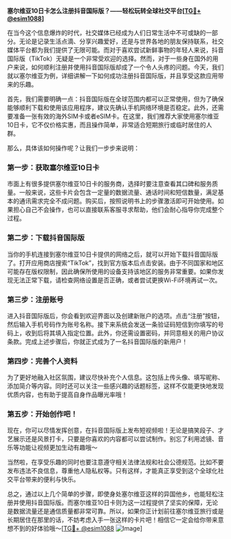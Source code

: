 **塞尔维亚10日卡怎么注册抖音国际版？——轻松玩转全球社交平台[[TG💪+ @esim1088](https://t.me/s/esim1088)]**

在当今这个信息爆炸的时代，社交媒体已经成为人们日常生活中不可或缺的一部分。无论是记录生活点滴、分享兴趣爱好，还是与世界各地的朋友保持联系，社交媒体平台都为我们提供了无限可能。而对于喜欢尝试新鲜事物的年轻人来说，抖音国际版（TikTok）无疑是一个非常受欢迎的选择。然而，对于一些身在国外的用户来说，如何顺利注册并使用抖音国际版却成了一个令人头疼的问题。今天，我们就以塞尔维亚为例，详细讲解一下如何成功注册抖音国际版，并且享受这款应用带来的乐趣。

首先，我们需要明确一点：抖音国际版在全球范围内都可以正常使用，但为了确保能够顺利下载和使用该应用程序，建议先确认手机网络环境是否稳定。此外，还需要准备一张有效的海外SIM卡或者eSIM卡。在这里，我们推荐大家使用塞尔维亚10日卡，它不仅价格实惠，而且操作简单，非常适合短期旅行或临时居住的人群。

那么，具体该如何操作呢？让我们一步步来说明：

### 第一步：获取塞尔维亚10日卡

市面上有很多提供塞尔维亚10日卡的服务商，选择时要注意查看其口碑和服务质量。一般来说，这些卡片会包含一定量的数据流量、通话时间和短信数量，满足基本的通讯需求完全不成问题。购买后，按照说明书上的步骤激活即可开始使用。如果担心自己不会操作，也可以直接联系客服寻求帮助，他们会耐心指导你完成整个过程。

### 第二步：下载抖音国际版

当你的手机连接到塞尔维亚10日卡提供的网络之后，就可以开始下载抖音国际版了。打开应用商店搜索“TikTok”，找到官方版本后点击安装。由于不同国家和地区可能存在版权限制，因此确保所使用的设备支持该地区的服务非常重要。如果你发现无法正常下载，请检查网络设置是否正确，或者尝试更换Wi-Fi环境再试一次。

### 第三步：注册账号

进入抖音国际版后，你会看到欢迎界面以及创建新账户的选项。点击“注册”按钮，然后输入手机号码作为账号名称。接下来系统会发送一条验证码短信到你填写的号码上，收到后将其填入指定位置。此外，你还需设置密码，并同意相关的用户协议条款。完成上述步骤后，你就正式成为了一名抖音国际版的新用户！

### 第四步：完善个人资料

为了更好地融入社区氛围，建议尽快补充个人信息。这包括上传头像、填写昵称、添加简介等内容。同时还可以关注一些感兴趣的话题标签，这样不仅能更快地发现优质内容，也有助于提高自身作品曝光率哦！

### 第五步：开始创作吧！

现在，你可以尽情发挥创意，在抖音国际版上发布短视频啦！无论是搞笑段子、才艺展示还是风景打卡，只要是你喜欢的内容都可以尝试制作。别忘了利用滤镜、音乐等功能让视频更加生动有趣哦～

当然啦，在享受乐趣的同时也要注意遵守相关法律法规和社会公德规范。比如不要发布违法不良信息，尊重他人隐私权等。只有这样，才能真正享受到这个全球化社交平台带来的便利与快乐。

总之，通过以上几个简单的步骤，即使身处塞尔维亚这样的异国他乡，也能轻松注册并使用抖音国际版。而塞尔维亚10日卡则为这一过程提供了坚实的保障，无论是数据流量还是通信质量都非常可靠。所以，如果你正计划前往塞尔维亚旅行或是长期居住在那里的话，不妨考虑入手一张这样的卡片吧！相信它一定会给你带来意想不到的好体验哦～[[TG💪+ @esim1088](https://t.me/s/esim1088) ![Image](https://i.postimg.cc/4NQfJmqS/Snipaste-2025-05-13-00-14-12.png)]